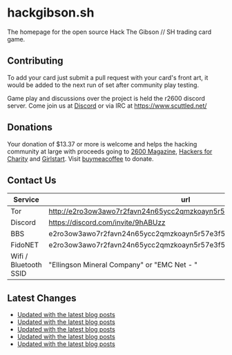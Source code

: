 # hackgibson.sh
The homepage for the open source Hack The Gibson // SH trading card game.


## Contributing

To add your card just submit a pull request with your card's front art, it would be added to the next run of set after community play testing.

Game play and discussions over the project is held the r2600 discord server. Come join us at [Discord](https://discord.com/invite/9hABUzz) or via IRC at https://www.scuttled.net/


## Donations

Your donation of $13.37 or more is welcome and helps the hacking community at large with proceeds going to [2600 Magazine](https://2600.com/), [Hackers for Charity](https://hackersforcharity.org) and [Girlstart](https://girlstart.org).  Visit [buymeacoffee](https://www.buymeacoffee.com/hackgibson.sh) to donate.


## Contact Us

Service | url
-|-
Tor | http://e2ro3ow3awo7r2favn24n65ycc2qmzkoayn5r57e3f56nvjwdcgg32ad.onion
Discord | https://discord.com/invite/9hABUzz
BBS | e2ro3ow3awo7r2favn24n65ycc2qmzkoayn5r57e3f56nvjwdcgg32ad.onion:23
FidoNET | e2ro3ow3awo7r2favn24n65ycc2qmzkoayn5r57e3f56nvjwdcgg32ad.onion:24554
Wifi / Bluetooth SSID | "Ellingson Mineral Company" or "EMC Net - <fidonet address>"

## Latest Changes
<!-- BLOG-POST-LIST:START -->
- [Updated with the latest blog posts](https://github.com/DFW2600/hackgibson.sh/commit/08e6bc3ede4465a7ddea0554384d0f6c39c20137)
- [Updated with the latest blog posts](https://github.com/DFW2600/hackgibson.sh/commit/142b22cb3b482c8d77d9c099826b935b6e6ca8e0)
- [Updated with the latest blog posts](https://github.com/DFW2600/hackgibson.sh/commit/ed5229bf6bc58c79c30e0e708c01a23e8174c6fe)
- [Updated with the latest blog posts](https://github.com/DFW2600/hackgibson.sh/commit/6ed2b07fc0ac588a720c5b95778ec434a27b4a65)
- [Updated with the latest blog posts](https://github.com/DFW2600/hackgibson.sh/commit/31eda9a972e505c4b42245ca71291adfd41f9f3f)
<!-- BLOG-POST-LIST:END -->
